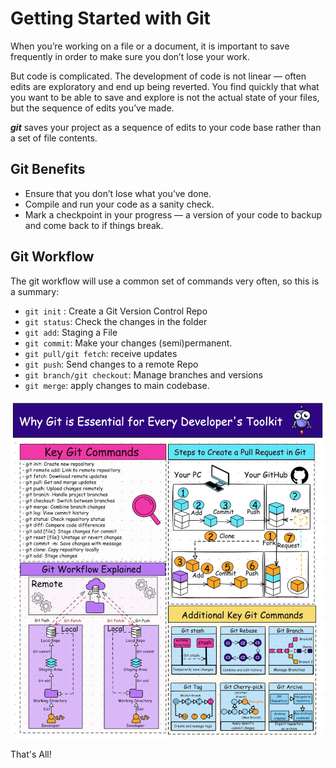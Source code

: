 # Getting Started with Git

When you’re working on a file or a document, it is important to save frequently in order to make sure you don’t lose your work.

But code is complicated. The development of code is not linear — often edits are exploratory and end up being reverted. You find quickly that what you want to be able to save and explore is not the actual state of your files, but the sequence of edits you’ve made.

_**git**_ saves your project as a sequence of edits to your code base rather than a set of file contents.

## Git Benefits

- Ensure that you don’t lose what you’ve done.
- Compile and run your code as a sanity check.
- Mark a checkpoint in your progress — a version of your code to backup and come back to if things break.

## Git Workflow

The git workflow will use a common set of commands very often, so this is a summary:

- `git init` : Create a Git Version Control Repo
- `git status`: Check the changes in the folder
- `git add`: Staging a File
- `git commit`: Make your changes (semi)permanent.
- `git pull/git fetch`: receive updates
- `git push`: Send changes to a remote Repo
- `git branch/git checkout`: Manage branches and versions
- `git merge`: apply changes to main codebase.

![Git Workflow](../assets/GitEssentials.gif)

That's All!
